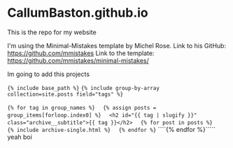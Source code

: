 # CallumBaston.github.io
This is the repo for my website

I'm using the Minimal-Mistakes template by Michel Rose.
Link to his GitHub: https://github.com/mmistakes
Link to the template: https://github.com/mmistakes/minimal-mistakes/


Im going to add this projects

````{% include base_path %}````
````{% include group-by-array collection=site.posts field="tags" %}````

````{% for tag in group_names %}````
````  {% assign posts = group_items[forloop.index0] %}````
````  <h2 id="{{ tag | slugify }}" class="archive__subtitle">{{ tag }}</h2>````
````  {% for post in posts %}````
````    {% include archive-single.html %}````
````  {% endfor %}````
````{% endfor %}`````
yeah boi
